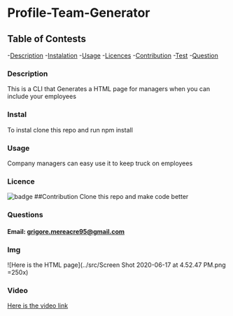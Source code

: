 # Profile-Team-Generator
## Table of Contests
  -[Description](#description)
  -[Instalation](#install)
  -[Usage](#usage)
  -[Licences](#licences)
  -[Contribution](#contribution)
  -[Test](#tests)
  -[Question](#questions)

  ### Description
   This is a CLI that Generates a HTML page for managers when you can include your employees
  ### Instal
  To instal clone this repo and run npm install
  ### Usage
   Company managers can easy use it to keep truck on employees
  ### Licence
  ![badge](https://img.shields.io/badge/License-$-blue.svg)
  ##Contribution
  Clone this repo and make code better
  
  ### Questions

     
  #### Email: grigore.mereacre95@gmail.com

  ### Img 
  ![Here is the HTML page](../src/Screen Shot 2020-06-17 at 4.52.47 PM.png =250x)

  ### Video
  [Here is the video link](https://drive.google.com/file/d/1hb_Q6x0YOVSsdjJjHv_hfcOm6zVBnX3r/view)